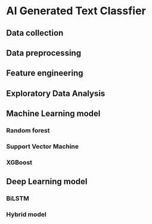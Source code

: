 # AI Generated Text Classfier
## Data collection 
## Data preprocessing 
## Feature engineering 
## Exploratory Data Analysis 
## Machine Learning model
### Random forest
### Support Vector Machine
### XGBoost

## Deep Learning model
### BiLSTM
### Hybrid model
